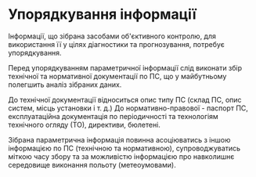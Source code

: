 Упорядкування інформації
=================

Інформації, що зібрана засобами об'єктивного контролю, для використання її у цілях діагностики та прогнозування, потребує упорядкування.

Перед упорядкуванням параметричної інформації слід виконати збір технічної та нормативної документації по ПС, що у майбутньому полегшить аналіз зібраних даних.

До технічної документації відноситься опис типу ПС (склад ПС, опис систем, місць установки і т. д.) До нормативно-правової - паспорт ПС, експлуатаційна документація по періодичності та технологіям технічного огляду (ТО), директиви, бюлетені.

Зібрана параметрична інформація повинна асоціюватись з іншою інформацією по ПС (технічною та нормативною), супроводжуватись міткою часу збору та за можливістю інформацією про навколишнє середовище виконання польоту (метеоумовами).
